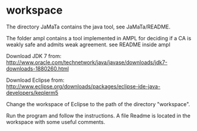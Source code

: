 # workspace

The directory JaMaTa contains the java tool, see JaMaTa/README.

The folder ampl contains a tool implemented in AMPL for deciding if a CA is weakly safe and admits weak agreement.
see README inside ampl

Download JDK 7 from: http://www.oracle.com/technetwork/java/javase/downloads/jdk7-downloads-1880260.html

Download Eclipse from: http://www.eclipse.org/downloads/packages/eclipse-ide-java-developers/keplerm5

Change the workspace of Eclipse to the path of the directory "workspace".

Run the program and follow the instructions. A file Readme is located in the workspace with some useful comments. 


